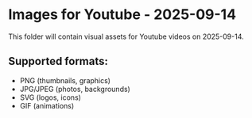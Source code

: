 # Images for Youtube - 2025-09-14

This folder will contain visual assets for Youtube videos on 2025-09-14.

## Supported formats:
- PNG (thumbnails, graphics)
- JPG/JPEG (photos, backgrounds)
- SVG (logos, icons)
- GIF (animations)
